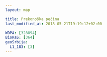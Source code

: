 ```yaml
---
layout: map

title: Prekonoška pećina
last_modified_at: 2018-05-21T19:19:12+02:00

WDPA: [328894]
BioRaS: [364]
geoSrbija:
  L1_183: [3]
---
```

